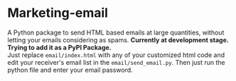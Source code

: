 # Marketing-email
A Python package to send HTML based emails at large quantities, without letting your emails considering as spams.
**Currently at development stage. Trying to add it as a PyPI Package.**
<br>
Just replace `email/index.html` with any of your customized html code and edit your receiver's email list
in the `email/send_email.py`. Then just run the python file and enter your email password.
